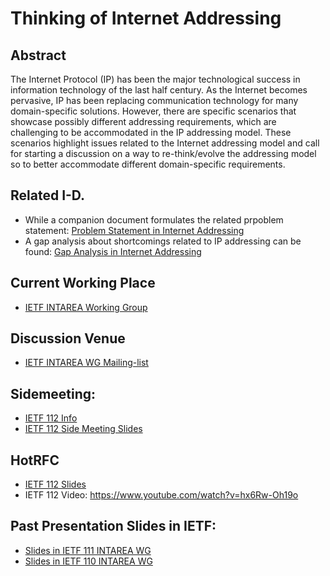 # Thinking of Internet Addressing

## Abstract
The Internet Protocol (IP) has been the major technological success  in information technology of the last half century.  As the Internet  becomes pervasive, IP has been replacing communication technology for many domain-specific solutions.  However, there are specific scenarios that showcase possibly different addressing requirements, which are challenging to be accommodated in the IP addressing model.  These scenarios highlight issues related to the Internet addressing model and call for starting a discussion on a way to re-think/evolve the addressing model so to better accommodate different domain-specific requirements.

## Related I-D.
- While a companion document formulates the related prpoblem statement: [Problem Statement in Internet Addressing](https://datatracker.ietf.org/doc/draft-jia-intarea-scenarios-problems-addressing/)
- A gap analysis about shortcomings related to IP addressing can be found: [Gap Analysis in Internet Addressing](https://datatracker.ietf.org/doc/draft-jia-intarea-internet-addressing-gap-analysis/)

## Current Working Place
- [IETF INTAREA Working Group](https://datatracker.ietf.org/wg/intarea/documents/)

## Discussion Venue
- [IETF INTAREA WG Mailing-list](https://www.ietf.org/mailman/listinfo/int-area)

## Sidemeeting:
- [IETF 112 Info](https://trac.ietf.org/trac/ietf/meeting/wiki/112sidemeetings)
- [IETF 112 Side Meeting Slides](Material/IETF-112-internet-addressing-side-meeting-v5.pdf)

## HotRFC
- [IETF 112 Slides](Material/IETF%20112-internet-addressing-hotrfc-v4.pdf)
- IETF 112 Video: https://www.youtube.com/watch?v=hx6Rw-Oh19o

## Past Presentation Slides in IETF:
- [Slides in IETF 111 INTAREA WG](https://datatracker.ietf.org/meeting/111/materials/slides-111-intarea-internet-addressing-problem-statement-and-gap-analysis-00)
- [Slides in IETF 110 INTAREA WG](https://datatracker.ietf.org/meeting/110/materials/slides-110-intarea-challenging-scenarios-and-problems-in-internet-addressing-00)
